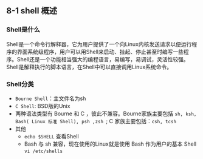 ## 8-1 shell 概述

### Shell是什么
Shell是一个命令行解释器，它为用户提供了一个向Linux内核发送请求以便运行程序的界面系统级程序，用户可以用Shell来启动、挂起、停止甚至时编写一些程序。Shell还是一个功能相当强大的编程语言，易编写，易调试，灵活性较强。Shell是解释执行的脚本语言，在Shell中可以直接调用Linux系统命令。

### Shell分类
- `Bourne Shell`：主文件名为sh
- `C Shell`: BSD版的Unix
- 两种语法类型有 Bourne 和 C ，彼此不兼容。Bourne家族主要包括 `sh, ksh, Bash( Linux 标准 Shell), psh ,zsh `; C 家族主要包括：`csh, tcsh`
- 其他
   - `echo $SHELL` 查看Shell
   - Bash 与 sh 兼容，现在使用的Linux就是使用 Bash 作为用户的基本 Shell `vi /etc/shells`